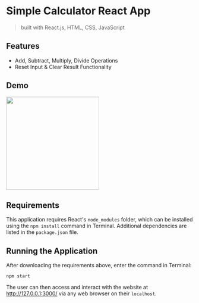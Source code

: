 # Simple Calculator React App
> built with React.js, HTML, CSS, JavaScript

## Features
* Add, Subtract, Multiply, Divide Operations
* Reset Input & Clear Result Functionality

## Demo
<img src="https://github.com/jschhie/calculator-react-app/blob/main/public/calc%20demo.png" height="250px"> 

## Requirements
This application requires React's `node_modules` folder, which can be installed using the `npm install` command in Terminal. Additional dependencies are listed in the `package.json` file.

## Running the Application
After downloading the requirements above, enter the command in Terminal:

`npm start`

The user can then access and interact with the website at http://127.0.0.1:3000/ via any web browser on their `localhost`.
